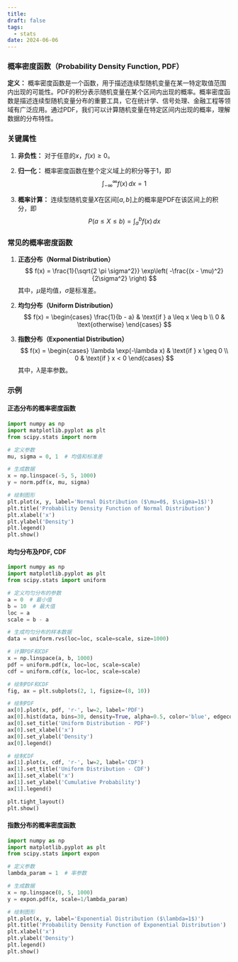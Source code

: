 ```yaml
---
title: 
draft: false
tags:
  - stats
date: 2024-06-06
---
```

### 概率密度函数（Probability Density Function, PDF）

**定义：**
概率密度函数是一个函数，用于描述连续型随机变量在某一特定取值范围内出现的可能性。PDF的积分表示随机变量在某个区间内出现的概率。概率密度函数是描述连续型随机变量分布的重要工具，它在统计学、信号处理、金融工程等领域有广泛应用。通过PDF，我们可以计算随机变量在特定区间内出现的概率，理解数据的分布特性。

### 关键属性

1. **非负性：**
   对于任意的$x$，$f(x) \geq 0$。

2. **归一化：**
   概率密度函数在整个定义域上的积分等于1，即
   $$ \int_{-\infty}^{\infty} f(x) \, dx = 1 $$

3. **概率计算：**
   连续型随机变量$X$在区间$[a, b]$上的概率是PDF在该区间上的积分，即
   $$ P(a \leq X \leq b) = \int_{a}^{b} f(x) \, dx $$

### 常见的概率密度函数

1. **正态分布（Normal Distribution）**
   $$ f(x) = \frac{1}{\sqrt{2 \pi \sigma^2}} \exp\left( -\frac{(x - \mu)^2}{2\sigma^2} \right) $$
   其中，$\mu$是均值，$\sigma$是标准差。

2. **均匀分布（Uniform Distribution）**
   $$
   f(x) = 
   \begin{cases} 
   \frac{1}{b - a} & \text{if } a \leq x \leq b \\
   0 & \text{otherwise}
   \end{cases}
   $$

3. **指数分布（Exponential Distribution）**
   $$
   f(x) = 
   \begin{cases} 
   \lambda \exp(-\lambda x) & \text{if } x \geq 0 \\
   0 & \text{if } x < 0
   \end{cases}
   $$
   其中，$\lambda$是率参数。

### 示例

#### 正态分布的概率密度函数

```python
import numpy as np
import matplotlib.pyplot as plt
from scipy.stats import norm

# 定义参数
mu, sigma = 0, 1  # 均值和标准差

# 生成数据
x = np.linspace(-5, 5, 1000)
y = norm.pdf(x, mu, sigma)

# 绘制图形
plt.plot(x, y, label='Normal Distribution ($\mu=0$, $\sigma=1$)')
plt.title('Probability Density Function of Normal Distribution')
plt.xlabel('x')
plt.ylabel('Density')
plt.legend()
plt.show()
```

#### 均匀分布及PDF, CDF

```python
import numpy as np
import matplotlib.pyplot as plt
from scipy.stats import uniform

# 定义均匀分布的参数
a = 0  # 最小值
b = 10  # 最大值
loc = a
scale = b - a

# 生成均匀分布的样本数据
data = uniform.rvs(loc=loc, scale=scale, size=1000)

# 计算PDF和CDF
x = np.linspace(a, b, 1000)
pdf = uniform.pdf(x, loc=loc, scale=scale)
cdf = uniform.cdf(x, loc=loc, scale=scale)

# 绘制PDF和CDF
fig, ax = plt.subplots(2, 1, figsize=(8, 10))

# 绘制PDF
ax[0].plot(x, pdf, 'r-', lw=2, label='PDF')
ax[0].hist(data, bins=30, density=True, alpha=0.5, color='blue', edgecolor='black')
ax[0].set_title('Uniform Distribution - PDF')
ax[0].set_xlabel('x')
ax[0].set_ylabel('Density')
ax[0].legend()

# 绘制CDF
ax[1].plot(x, cdf, 'r-', lw=2, label='CDF')
ax[1].set_title('Uniform Distribution - CDF')
ax[1].set_xlabel('x')
ax[1].set_ylabel('Cumulative Probability')
ax[1].legend()

plt.tight_layout()
plt.show()
```

#### 指数分布的概率密度函数

```python
import numpy as np
import matplotlib.pyplot as plt
from scipy.stats import expon

# 定义参数
lambda_param = 1  # 率参数

# 生成数据
x = np.linspace(0, 5, 1000)
y = expon.pdf(x, scale=1/lambda_param)

# 绘制图形
plt.plot(x, y, label='Exponential Distribution ($\lambda=1$)')
plt.title('Probability Density Function of Exponential Distribution')
plt.xlabel('x')
plt.ylabel('Density')
plt.legend()
plt.show()
```
